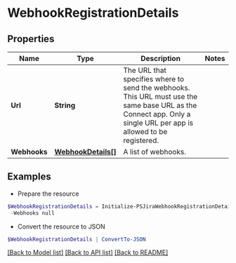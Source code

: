 # WebhookRegistrationDetails
## Properties

Name | Type | Description | Notes
------------ | ------------- | ------------- | -------------
**Url** | **String** | The URL that specifies where to send the webhooks. This URL must use the same base URL as the Connect app. Only a single URL per app is allowed to be registered. | 
**Webhooks** | [**WebhookDetails[]**](WebhookDetails.md) | A list of webhooks. | 

## Examples

- Prepare the resource
```powershell
$WebhookRegistrationDetails = Initialize-PSJiraWebhookRegistrationDetails  -Url null `
 -Webhooks null
```

- Convert the resource to JSON
```powershell
$WebhookRegistrationDetails | ConvertTo-JSON
```

[[Back to Model list]](../README.md#documentation-for-models) [[Back to API list]](../README.md#documentation-for-api-endpoints) [[Back to README]](../README.md)


